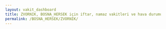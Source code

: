 ```yaml
---
layout: vakit_dashboard
title: ZVORNIK, BOSNA_HERSEK için iftar, namaz vakitleri ve hava durumu - ilçe/eyalet seç
permalink: /BOSNA_HERSEK/ZVORNIK/
---
```


<script type="text/javascript">
  var GLOBAL_COUNTRY = 'BOSNA_HERSEK';
  var GLOBAL_CITY = 'ZVORNIK';
  var GLOBAL_STATE = '';
  var lat = 72;
  var lon = 21;
</script>
